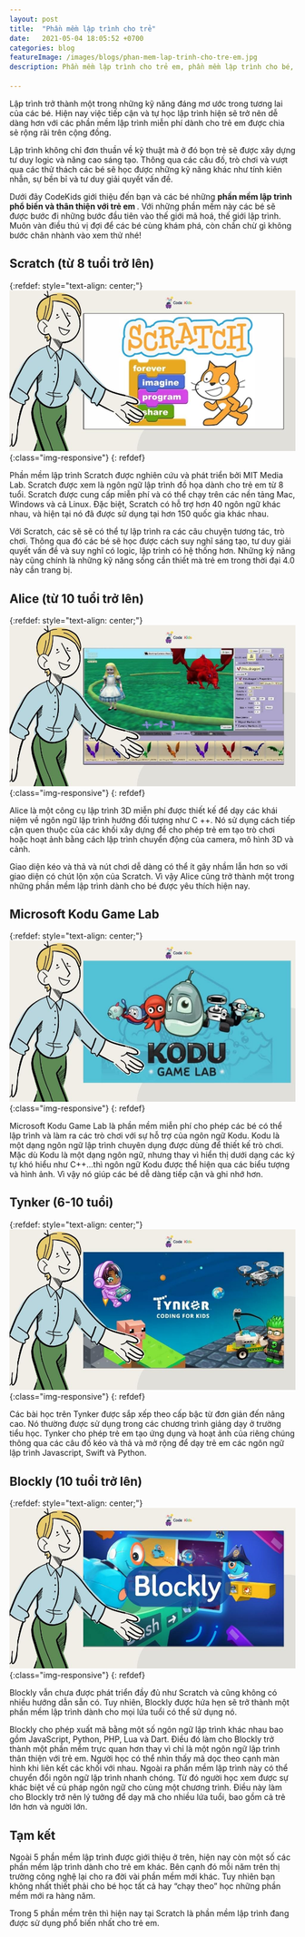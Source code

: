 ```yaml
---
layout: post
title:  "Phần mềm lập trình cho trẻ"
date:   2021-05-04 18:05:52 +0700
categories: blog
featureImage: /images/blogs/phan-mem-lap-trinh-cho-tre-em.jpg
description: Phần mềm lập trình cho trẻ em, phần mềm lập trình cho bé, phần mềm lập trình game cho trẻ em, phần mềm học lập trình cho trẻ em,phần mềm lập trình dành cho trẻ em, các phần mềm lập trình cho trẻ em, phần mềm dạy lập trình cho trẻ em.

---
```


Lập trình trở thành một trong những kỹ năng đáng mơ ước trong tương lai của các bé. Hiện nay việc tiếp cận và tự học lập trình hiện sẽ trở nên dễ dàng hơn với các phần mềm lập trình miễn phí dành cho trẻ em được chia sẻ rộng rãi trên cộng đồng.

Lập trình không chỉ đơn thuần về kỹ thuật mà ở đó bọn trẻ sẽ được xây dựng tư duy logic và nâng cao sáng tạo. Thông qua các câu đố, trò chơi và vượt qua các thử thách các bé sẽ học được những kỹ năng khác như tính kiên nhẫn, sự bền bỉ và tư duy giải quyết vấn đề.

Dưới đây CodeKids giới thiệu đến bạn và các bé những <b>phần mềm lập trình phổ biến và thân thiện với trẻ em </b>. Với những phần mềm này các bé sẽ được bước đi những bước đầu tiên vào thế giới mã hoá, thế giới lập trình. Muôn vàn điều thú vị đợi để các bé cùng khám phá, còn chần chừ gì không bước chân nhành vào xem thử nhé!

 
## **Scratch (từ 8 tuổi trở lên)**

{:refdef: style="text-align: center;"}
![Vì sao trẻ em nên học lập trình  ](/images/blogs/phan-mem-lap-trinh-cho-tre-em-scratch.jpg){:class="img-responsive"}
{: refdef}

Phần mềm lập trình Scratch được nghiên cứu và phát triển bởi MIT Media Lab. Scratch được xem là ngôn ngữ lập trình đồ họa dành cho trẻ em từ 8 tuổi. Scratch được cung cấp miễn phí và có thể chạy trên các nền tảng Mac, Windows và cả Linux. Đặc biệt, Scratch có hỗ trợ hơn 40 ngôn ngữ khác nhau, và hiện tại nó đã được sử dụng tại hơn 150 quốc gia khác nhau.

Với Scratch, các sẽ sẽ có thể tự lập trình ra các câu chuyện tương tác, trò chơi. Thông qua đó các bé sẽ học được cách suy nghĩ sáng tạo, tư duy giải quyết vấn đề và suy nghĩ có logic, lập trình có hệ thống hơn. Những kỹ năng này cũng chính là những kỹ năng sống cần thiết mà trẻ em trong thời đại 4.0 này cần trang bị.

## **Alice (từ 10 tuổi trở lên)**

{:refdef: style="text-align: center;"}
![Vì sao trẻ em nên học lập trình  ](/images/blogs/phan-mem-lap-trinh-cho-tre-em-alice.jpg){:class="img-responsive"}
{: refdef}

Alice là một công cụ lập trình 3D miễn phí được thiết kế để dạy các khái niệm về ngôn ngữ lập trình hướng đối tượng như C ++. Nó sử dụng cách tiếp cận quen thuộc của các khối xây dựng để cho phép trẻ em tạo trò chơi hoặc hoạt ảnh bằng cách lập trình chuyển động của camera, mô hình 3D và cảnh. 

Giao diện kéo và thả và nút chơi dễ dàng có thể ít gây nhầm lẫn hơn so với giao diện có chút lộn xộn của Scratch. Vì vậy Alice cũng trở thành một trong những phần mềm lập trình dành cho bé được yêu thích hiện nay.

## **Microsoft Kodu Game Lab**

{:refdef: style="text-align: center;"}
![Vì sao trẻ em nên học lập trình  ](/images/blogs/phan-mem-lap-trinh-cho-tre-em-kodu.jpg){:class="img-responsive"}
{: refdef}

Microsoft Kodu Game Lab là phần mềm miễn phí cho phép các bé có thể lập trình và làm ra các trò chơi với sự hỗ trợ của ngôn ngữ Kodu.
Kodu là một dạng ngôn ngữ lập trình chuyên dụng được dùng để thiết kế trò chơi. Mặc dù Kodu là một dạng ngôn ngữ, nhưng thay vì hiển thị dưới dạng các ký tự khó hiểu như C++...thì ngôn ngữ Kodu được thể hiện qua các biểu tượng và hình ảnh. Vì vậy nó giúp các bé dễ dàng tiếp cận và ghi nhớ hơn. 

## **Tynker (6-10 tuổi)**

{:refdef: style="text-align: center;"}
![Vì sao trẻ em nên học lập trình  ](/images/blogs/phan-mem-lap-trinh-cho-tre-em-tynker.jpg){:class="img-responsive"}
{: refdef}

Các bài học trên Tynker được sắp xếp theo cấp bậc từ đơn giản đến nâng cao. Nó thường được sử dụng trong các chương trình giảng dạy ở trường tiểu học. Tynker cho phép trẻ em tạo ứng dụng và hoạt ảnh của riêng chúng thông qua các câu đố kéo và thả và mở rộng để dạy trẻ em các ngôn ngữ lập trình Javascript, Swift và Python.  

## **Blockly (10 tuổi trở lên)**

{:refdef: style="text-align: center;"}
![Vì sao trẻ em nên học lập trình  ](/images/blogs/phan-mem-lap-trinh-cho-tre-em-blockly.jpg){:class="img-responsive"}
{: refdef}

Blockly vẫn chưa được phát triển đầy đủ như Scratch và cũng không có nhiều hướng dẫn sẵn có. Tuy nhiên, Blockly được hứa hẹn sẽ trở thành một phần mềm lập trình dành cho mọi lứa tuổi có thể sử dụng nó.

Blockly cho phép xuất mã bằng một số ngôn ngữ lập trình khác nhau bao gồm JavaScript, Python, PHP, Lua và Dart. Điều đó làm cho Blockly trở thành một phần mềm trực quan hơn thay vì chỉ là một ngôn ngữ lập trình thân thiện với trẻ em.
Người học có thể  nhìn thấy mã dọc theo cạnh màn hình khi liên kết các khối với nhau. Ngoài ra phần mềm lập trình này có thể chuyển đổi ngôn ngữ lập trình nhanh chóng. Từ đó người học xem được sự khác biệt về cú pháp ngôn ngữ cho cùng một chương trình. Điều này làm cho Blockly trở nên lý tưởng để dạy mã cho nhiều lứa tuổi, bao gồm cả trẻ lớn hơn và người lớn.

## **Tạm kết**

Ngoài 5 phần mềm lập trình được giới thiệu ở trên, hiện nay còn một số các phần mềm lập trình dành cho trẻ em khác. Bên cạnh đó mỗi năm trên thị trường công nghệ lại cho ra đời vài phần mềm mới khác. Tuy nhiên bạn không nhất thiết phải cho bé học tất cả hay “chạy theo” học những phần mềm mới ra hàng năm. 
 
Trong 5 phần mềm trên thì hiện nay tại Scratch là phần mềm lập trình đang được sử dụng phổ biến nhất cho trẻ em. 





